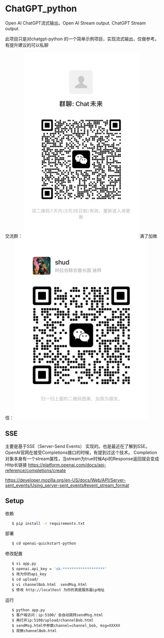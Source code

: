 # ChatGPT_python
Open AI ChatGPT流式输出。Open AI Stream output. ChatGPT Stream output.

此项目只是对chatgpt-python 的一个简单示例项目，实现流式输出，仅做参考。有提升建议的可以私聊

交流群：
 ![](Screenshots/chat.png)
满了加微信：
![](Screenshots/me.png) 
## SSE
主要是基于SSE（Server-Send Events） 实现的。也是最近在了解到SSE。
OpenAI官网在接受Completions接口的时候，有提到过这个技术。 Completion对象本身有一个stream属性，当stream为true时候Api的Response返回就会变成Http长链接
https://platform.openai.com/docs/api-reference/completions/create

https://developer.mozilla.org/en-US/docs/Web/API/Server-sent_events/Using_server-sent_events#event_stream_format

## Setup
依赖
```bash
   $ pip install -r requirements.txt
   ```
部署
```bash
   $ cd openai-quickstart-python
   ```
修改配置
```bash
   $ vi app.py
   $ openai.api_key = 'sk-*******************'
   $ 改为你的api_key
   $ cd upload/
   $ vi channelBob.html  sendMsg.html
   $ 修改 http://localhost 为你的真是服务器ip地址
   ```
运行
```bash
   $ python app.py
   $ 客户端访问：ip:5100/ 会自动跳转sendMsg.html
   $ 再打开ip:5100/upload/channelBob.html
   $ sendMsg.html中参数channel=channel_bob, msg=XXXXX
   $ 观察channelBob.html
   ```